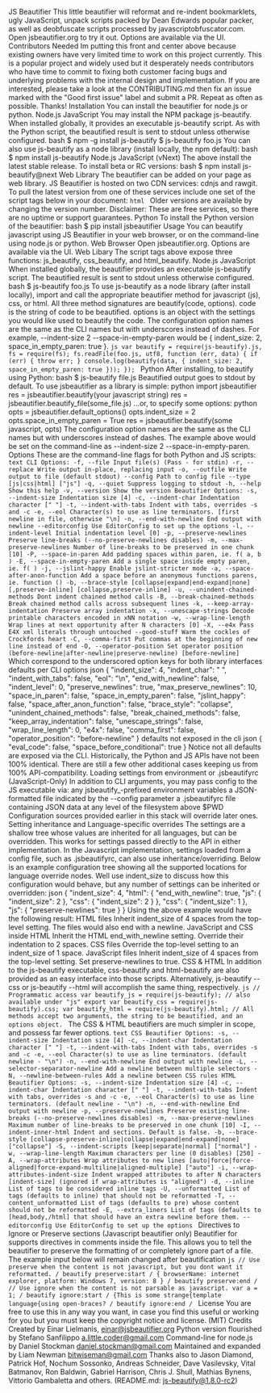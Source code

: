 JS Beautifier This little beautifier will reformat and re-indent bookmarklets, ugly JavaScript, unpack scripts packed by Dean Edwards popular packer, as well as deobfuscate scripts processed by javascriptobfuscator.com. Open jsbeautifier.org to try it out. Options are available via the UI. Contributors Needed Im putting this front and center above because existing owners have very limited time to work on this project currently. This is a popular project and widely used but it desperately needs contributors who have time to commit to fixing both customer facing bugs and underlying problems with the internal design and implementation. If you are interested, please take a look at the CONTRIBUTING.md then fix an issue marked with the "Good first issue" label and submit a PR. Repeat as often as possible. Thanks! Installation You can install the beautifier for node.js or python. Node.js JavaScript You may install the NPM package js-beautify. When installed globally, it provides an executable js-beautify script. As with the Python script, the beautified result is sent to stdout unless otherwise configured. bash $ npm -g install js-beautify $ js-beautify foo.js You can also use js-beautify as a node library (install locally, the npm default): bash $ npm install js-beautify Node.js JavaScript (vNext) The above install the latest stable release. To install beta or RC versions: bash $ npm install js-beautify@next Web Library The beautifier can be added on your page as web library. JS Beautifier is hosted on two CDN services: cdnjs and rawgit. To pull the latest version from one of these services include one set of the script tags below in your document: ```html ``` Older versions are available by changing the version number. Disclaimer: These are free services, so there are no uptime or support guarantees. Python To install the Python version of the beautifier: bash $ pip install jsbeautifier Usage You can beautify javascript using JS Beautifier in your web browser, or on the command-line using node.js or python. Web Browser Open jsbeautifier.org. Options are available via the UI. Web Libary The script tags above expose three functions: js_beautify, css_beautify, and html_beautify. Node.js JavaScript When installed globally, the beautifier provides an executable js-beautify script. The beautified result is sent to stdout unless otherwise configured. bash $ js-beautify foo.js To use js-beautify as a node library (after install locally), import and call the appropriate beautifier method for javascript (js), css, or html. All three method signatures are beautify(code, options). code is the string of code to be beautified. options is an object with the settings you would like used to beautify the code. The configuration option names are the same as the CLI names but with underscores instead of dashes. For example, --indent-size 2 --space-in-empty-paren would be { indent_size: 2, space_in_empty_paren: true }. ```js var beautify = require(js-beautify).js, fs = require(fs); fs.readFile(foo.js, utf8, function (err, data) { if (err) { throw err; } console.log(beautify(data, { indent_size: 2, space_in_empty_paren: true })); }); ``` Python After installing, to beautify using Python: bash $ js-beautify file.js Beautified output goes to stdout by default. To use jsbeautifier as a library is simple: python import jsbeautifier res = jsbeautifier.beautify(your javascript string) res = jsbeautifier.beautify_file(some_file.js) ...or, to specify some options: python opts = jsbeautifier.default_options() opts.indent_size = 2 opts.space_in_empty_paren = True res = jsbeautifier.beautify(some javascript, opts) The configuration option names are the same as the CLI names but with underscores instead of dashes. The example above would be set on the command-line as --indent-size 2 --space-in-empty-paren. Options These are the command-line flags for both Python and JS scripts: ```text CLI Options: -f, --file Input file(s) (Pass - for stdin) -r, --replace Write output in-place, replacing input -o, --outfile Write output to file (default stdout) --config Path to config file --type [js|css|html] ["js"] -q, --quiet Suppress logging to stdout -h, --help Show this help -v, --version Show the version Beautifier Options: -s, --indent-size Indentation size [4] -c, --indent-char Indentation character [" "] -t, --indent-with-tabs Indent with tabs, overrides -s and -c -e, --eol Character(s) to use as line terminators. [first newline in file, otherwise "\n] -n, --end-with-newline End output with newline --editorconfig Use EditorConfig to set up the options -l, --indent-level Initial indentation level [0] -p, --preserve-newlines Preserve line-breaks (--no-preserve-newlines disables) -m, --max-preserve-newlines Number of line-breaks to be preserved in one chunk [10] -P, --space-in-paren Add padding spaces within paren, ie. f( a, b ) -E, --space-in-empty-paren Add a single space inside empty paren, ie. f( ) -j, --jslint-happy Enable jslint-stricter mode -a, --space-after-anon-function Add a space before an anonymous functions parens, ie. function () -b, --brace-style [collapse|expand|end-expand|none][,preserve-inline] [collapse,preserve-inline] -u, --unindent-chained-methods Dont indent chained method calls -B, --break-chained-methods Break chained method calls across subsequent lines -k, --keep-array-indentation Preserve array indentation -x, --unescape-strings Decode printable characters encoded in xNN notation -w, --wrap-line-length Wrap lines at next opportunity after N characters [0] -X, --e4x Pass E4X xml literals through untouched --good-stuff Warm the cockles of Crockfords heart -C, --comma-first Put commas at the beginning of new line instead of end -O, --operator-position Set operator position (before-newline|after-newline|preserve-newline) [before-newline] ``` Which correspond to the underscored option keys for both library interfaces defaults per CLI options json { "indent_size": 4, "indent_char": " ", "indent_with_tabs": false, "eol": "\n", "end_with_newline": false, "indent_level": 0, "preserve_newlines": true, "max_preserve_newlines": 10, "space_in_paren": false, "space_in_empty_paren": false, "jslint_happy": false, "space_after_anon_function": false, "brace_style": "collapse", "unindent_chained_methods": false, "break_chained_methods": false, "keep_array_indentation": false, "unescape_strings": false, "wrap_line_length": 0, "e4x": false, "comma_first": false, "operator_position": "before-newline" } defaults not exposed in the cli json { "eval_code": false, "space_before_conditional": true } Notice not all defaults are exposed via the CLI. Historically, the Python and JS APIs have not been 100% identical. There are still a few other additional cases keeping us from 100% API-compatibility. Loading settings from environment or .jsbeautifyrc (JavaScript-Only) In addition to CLI arguments, you may pass config to the JS executable via: any jsbeautify_-prefixed environment variables a JSON-formatted file indicated by the --config parameter a .jsbeautifyrc file containing JSON data at any level of the filesystem above $PWD Configuration sources provided earlier in this stack will override later ones. Setting inheritance and Language-specific overrides The settings are a shallow tree whose values are inherited for all languages, but can be overridden. This works for settings passed directly to the API in either implementation. In the Javascript implementation, settings loaded from a config file, such as .jsbeautifyrc, can also use inheritance/overriding. Below is an example configuration tree showing all the supported locations for language override nodes. Well use indent_size to discuss how this configuration would behave, but any number of settings can be inherited or overridden: json { "indent_size": 4, "html": { "end_with_newline": true, "js": { "indent_size": 2 }, "css": { "indent_size": 2 } }, "css": { "indent_size": 1 }, "js": { "preserve-newlines": true } } Using the above example would have the following result: HTML files Inherit indent_size of 4 spaces from the top-level setting. The files would also end with a newline. JavaScript and CSS inside HTML Inherit the HTML end_with_newline setting. Override their indentation to 2 spaces. CSS files Override the top-level setting to an indent_size of 1 space. JavaScript files Inherit indent_size of 4 spaces from the top-level setting. Set preserve-newlines to true. CSS & HTML In addition to the js-beautify executable, css-beautify and html-beautify are also provided as an easy interface into those scripts. Alternatively, js-beautify --css or js-beautify --html will accomplish the same thing, respectively. ```js // Programmatic access var beautify_js = require(js-beautify); // also available under "js" export var beautify_css = require(js-beautify).css; var beautify_html = require(js-beautify).html; // All methods accept two arguments, the string to be beautified, and an options object. ``` The CSS & HTML beautifiers are much simpler in scope, and possess far fewer options. ```text CSS Beautifier Options: -s, --indent-size Indentation size [4] -c, --indent-char Indentation character [" "] -t, --indent-with-tabs Indent with tabs, overrides -s and -c -e, --eol Character(s) to use as line terminators. (default newline - "\n") -n, --end-with-newline End output with newline -L, --selector-separator-newline Add a newline between multiple selectors -N, --newline-between-rules Add a newline between CSS rules HTML Beautifier Options: -s, --indent-size Indentation size [4] -c, --indent-char Indentation character [" "] -t, --indent-with-tabs Indent with tabs, overrides -s and -c -e, --eol Character(s) to use as line terminators. (default newline - "\n") -n, --end-with-newline End output with newline -p, --preserve-newlines Preserve existing line-breaks (--no-preserve-newlines disables) -m, --max-preserve-newlines Maximum number of line-breaks to be preserved in one chunk [10] -I, --indent-inner-html Indent and sections. Default is false. -b, --brace-style [collapse-preserve-inline|collapse|expand|end-expand|none] ["collapse"] -S, --indent-scripts [keep|separate|normal] ["normal"] -w, --wrap-line-length Maximum characters per line (0 disables) [250] -A, --wrap-attributes Wrap attributes to new lines [auto|force|force-aligned|force-expand-multiline|aligned-multiple] ["auto"] -i, --wrap-attributes-indent-size Indent wrapped attributes to after N characters [indent-size] (ignored if wrap-attributes is "aligned") -d, --inline List of tags to be considered inline tags -U, --unformatted List of tags (defaults to inline) that should not be reformatted -T, --content_unformatted List of tags (defaults to pre) whose content should not be reformatted -E, --extra_liners List of tags (defaults to [head,body,/html] that should have an extra newline before them. --editorconfig Use EditorConfig to set up the options ``` Directives to Ignore or Preserve sections (Javascript beautifier only) Beautifier for supports directives in comments inside the file. This allows you to tell the beautifier to preserve the formatting of or completely ignore part of a file. The example input below will remain changed after beautification ```js // Use preserve when the content is not javascript, but you dont want it reformatted. / beautify preserve:start / { browserName: internet explorer, platform: Windows 7, version: 8 } / beautify preserve:end / // Use ignore when the content is not parsable as javascript. var a = 1; / beautify ignore:start / {This is some strange{template language{using open-braces? / beautify ignore:end / ``` License You are free to use this in any way you want, in case you find this useful or working for you but you must keep the copyright notice and license. (MIT) Credits Created by Einar Lielmanis, einar@jsbeautifier.org Python version flourished by Stefano Sanfilippo a.little.coder@gmail.com Command-line for node.js by Daniel Stockman daniel.stockman@gmail.com Maintained and expanded by Liam Newman bitwiseman@gmail.com Thanks also to Jason Diamond, Patrick Hof, Nochum Sossonko, Andreas Schneider, Dave Vasilevsky, Vital Batmanov, Ron Baldwin, Gabriel Harrison, Chris J. Shull, Mathias Bynens, Vittorio Gambaletta and others. (README.md: js-beautify@1.8.0-rc2)